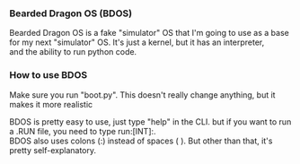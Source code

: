 ### Bearded Dragon OS (BDOS)

Bearded Dragon OS is a fake "simulator" OS that I'm going to use as a base for my next "simulator" OS. It's just a kernel, but it has an interpreter,  
and the ability to run python code.  

### How to use BDOS

Make sure you run "boot.py". This doesn't really change anything, but it makes it more realistic

BDOS is pretty easy to use, just type "help" in the CLI. but if you want to run a .RUN file, you need to type run:[INT]:<filename>.  
BDOS also uses colons (:) instead of spaces ( ). But other than that, it's pretty self-explanatory.
